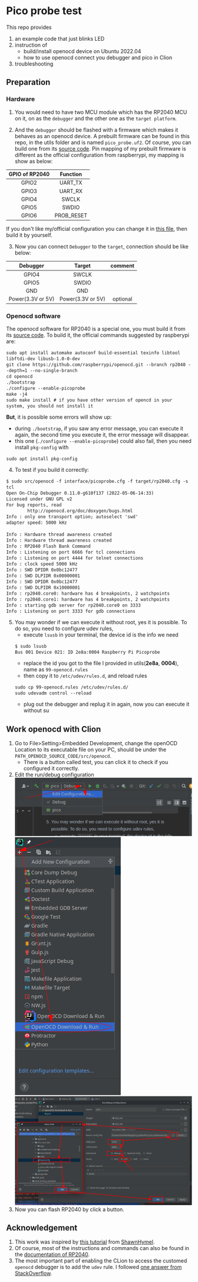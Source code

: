 # Pico probe test
This repo provides 
1. an example code that just blinks LED
2. instruction of 
   - build/install openocd device on Ubuntu 2022.04
   - how to use openocd connect you debugger and pico in Clion
3. troubleshooting

## Preparation

### Hardware
1. You would need to have two MCU module which has the RP2040 MCU on it, on as the `debugger` and the other one as the `target platform`.

2. And the `debugger` should be flashed with a firmware which makes it behaves as an openocd device. A prebuilt firmware can be found in this repo, in the utils folder and is named `pico_probe.uf2`. Of course, you can build one from its [source code](https://github.com/raspberrypi/picoprobe.git).
Pin mapping of my prebuilt firmware is different as the official configuration from raspberrypi, my mapping is show as below:

|GPIO of RP2040|Function|
|:---:|:---:|
|GPIO2|UART_TX|
|GPIO3|UART_RX|
|GPIO4|SWCLK|
|GPIO5|SWDIO|
|GPIO6|PROB_RESET|

If you don't like my/official configuration you can change it in [this file](https://github.com/raspberrypi/picoprobe/blob/master/src/picoprobe_config.h), then build it by yourself.

3. Now you can connect `Debugger` to the `target`, connection should be like below:

|Debugger|Target|comment|
|:---:|:---:|:---:|
|GPIO4|SWCLK||
|GPIO5|SWDIO||
|GND|GND||
|Power(3.3V or 5V)|Power(3.3V or 5V)|optional|

### Openocd software
The openocd software for RP2040 is a special one, you must build it from its [source code](https://github.com/raspberrypi/openocd). To build it, the official commands suggested by raspberypi are:
```
sudo apt install automake autoconf build-essential texinfo libtool libftdi-dev libusb-1.0-0-dev
git clone https://github.com/raspberrypi/openocd.git --branch rp2040 --depth=1 --no-single-branch
cd openocd
./bootstrap
./configure --enable-picoprobe
make -j4
sudo make install # if you have other version of opencd in your system, you should not install it
```
**But**, it is possible some errors will show up:
  - during `./bootstrap`, if you saw any error message, you can execute it again, the second time you execute it, the error message will disappear.
  - this one (`./configure --enable-picoprobe`) could also fail, then you need install `pkg-config` with
```
sudo apt install pkg-config
```
4. To test if you build it correctly:
```
$ sudo src/openocd -f interface/picoprobe.cfg -f target/rp2040.cfg -s tcl
Open On-Chip Debugger 0.11.0-g610f137 (2022-05-06-14:33)
Licensed under GNU GPL v2
For bug reports, read
        http://openocd.org/doc/doxygen/bugs.html
Info : only one transport option; autoselect 'swd'
adapter speed: 5000 kHz

Info : Hardware thread awareness created
Info : Hardware thread awareness created
Info : RP2040 Flash Bank Command
Info : Listening on port 6666 for tcl connections
Info : Listening on port 4444 for telnet connections
Info : clock speed 5000 kHz
Info : SWD DPIDR 0x0bc12477
Info : SWD DLPIDR 0x00000001
Info : SWD DPIDR 0x0bc12477
Info : SWD DLPIDR 0x10000001
Info : rp2040.core0: hardware has 4 breakpoints, 2 watchpoints
Info : rp2040.core1: hardware has 4 breakpoints, 2 watchpoints
Info : starting gdb server for rp2040.core0 on 3333
Info : Listening on port 3333 for gdb connections
```
5. You may wonder if we can execute it without root, yes it is possible. To do so, you need to configure udev rules,
    - execute `lsusb` in your terminal, the device id is the info we need
    ```
    $ sudo lsusb
    Bus 001 Device 021: ID 2e8a:0004 Raspberry Pi Picoprobe
    ```
   - replace the id you got to the file I provided in utils(**2e8a**, **0004**), name as `99-openocd.rules`
   - then copy it to `/etc/udev/rules.d`, and reload rules
   ```
   sudo cp 99-openocd.rules /etc/udev/rules.d/
   sudo udevadm control --reload
   ```
   - plug out the debugger and replug it in again, now you can execute it without su

## Work openocd with Clion
1. Go to File>Setting>Embedded Development, change the openOCD Location to its executable file on your PC, should be under the `PATH_OPENOCD_SOURCE_CODE/src/openocd`.
   - There is a button called test, you can click it to check if you configured it correctly.
2. Edit the run/debug configuration
   ![run_debug_configurations](https://github.com/SuperChange001/pico_debug_with_swd/blob/master/documents/edit_config.png)
   ![create_new_configuration](https://github.com/SuperChange001/pico_debug_with_swd/blob/master/documents/add_new_configure.png)
   ![add_configure_of_2040](https://github.com/SuperChange001/pico_debug_with_swd/blob/master/documents/add_config_of_rp2040.png)
3. Now you can flash RP2040 by click a button.
   
## Acknowledgement
1. This work was inspired by [this tutorial](https://www.digikey.de/en/maker/projects/raspberry-pi-pico-and-rp2040-cc-part-2-debugging-with-vs-code/470abc7efb07432b82c95f6f67f184c0?utm_adgroup=General&utm_source=google&utm_medium=cpc&utm_campaign=Dynamic%20Search_EN_RLSA_Site%20Visitor&utm_term=&productid=&gclid=CjwKCAjwjtOTBhAvEiwASG4bCO5ZrciK4GKWSvYaCMsHhGXzWKo_XRwZu5Jmpcpx9cw1yDE4YP94khoCtvoQAvD_BwE) from [ShawnHymel](https://www.digikey.de/en/maker/profiles/72825bdd887a427eaf8d960b6505adac).
2. Of course, most of the instructions and commands can also be found in the [documentation of RP2040](https://datasheets.raspberrypi.com/rp2040/hardware-design-with-rp2040.pdf).
3. The most important part of enabling the CLion to access the customed `openocd` debugger is to add the `udev` rule. I followed [one answer from StackOverflow](https://stackoverflow.com/questions/41066653/openocd-error-libusb-open-failed-with-libusb-error-not-supported).